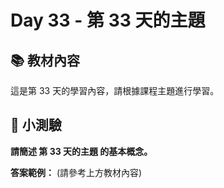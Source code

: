 # Day 33 - 第 33 天的主題

## 📚 教材內容

這是第 33 天的學習內容，請根據課程主題進行學習。

## 📝 小測驗

**請簡述 第 33 天的主題 的基本概念。**

**答案範例：** (請參考上方教材內容)
